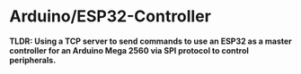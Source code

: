 # Arduino/ESP32-Controller

<b>TLDR: Using a TCP server to send commands to use an ESP32 as a master controller for an Arduino Mega 2560 via SPI protocol to control peripherals.<b>
